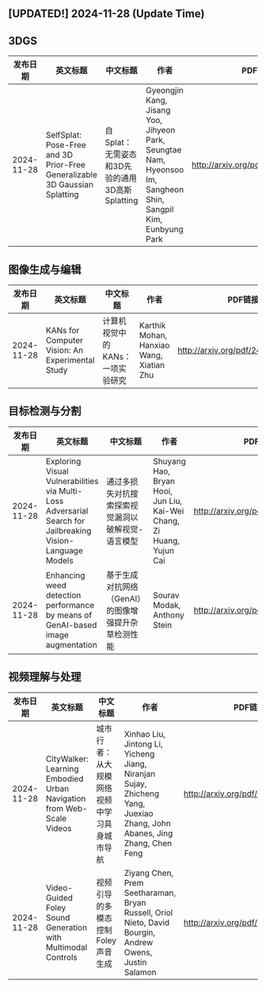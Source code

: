 ## [UPDATED!] **2024-11-28** (Update Time)


## 3DGS

|发布日期|英文标题|中文标题|作者|PDF链接|代码链接|
|---|---|---|---|---|---|
|2024-11-28|SelfSplat: Pose-Free and 3D Prior-Free Generalizable 3D Gaussian Splatting|自Splat：无需姿态和3D先验的通用3D高斯Splatting|Gyeongjin Kang, Jisang Yoo, Jihyeon Park, Seungtae Nam, Hyeonsoo Im, Sangheon Shin, Sangpil Kim, Eunbyung Park|<http://arxiv.org/pdf/2411.17190v3>|None|


## 图像生成与编辑

|发布日期|英文标题|中文标题|作者|PDF链接|代码链接|
|---|---|---|---|---|---|
|2024-11-28|KANs for Computer Vision: An Experimental Study|计算机视觉中的KANs：一项实验研究|Karthik Mohan, Hanxiao Wang, Xiatian Zhu|<http://arxiv.org/pdf/2411.18224v2>|None|


## 目标检测与分割

|发布日期|英文标题|中文标题|作者|PDF链接|代码链接|
|---|---|---|---|---|---|
|2024-11-28|Exploring Visual Vulnerabilities via Multi-Loss Adversarial Search for Jailbreaking Vision-Language Models|通过多损失对抗搜索探索视觉漏洞以破解视觉-语言模型|Shuyang Hao, Bryan Hooi, Jun Liu, Kai-Wei Chang, Zi Huang, Yujun Cai|<http://arxiv.org/pdf/2411.18000v2>|None|
|2024-11-28|Enhancing weed detection performance by means of GenAI-based image augmentation|基于生成对抗网络（GenAI）的图像增强提升杂草检测性能|Sourav Modak, Anthony Stein|<http://arxiv.org/pdf/2411.18513v2>|None|


## 视频理解与处理

|发布日期|英文标题|中文标题|作者|PDF链接|代码链接|
|---|---|---|---|---|---|
|2024-11-28|CityWalker: Learning Embodied Urban Navigation from Web-Scale Videos|城市行者：从大规模网络视频中学习具身城市导航|Xinhao Liu, Jintong Li, Yicheng Jiang, Niranjan Sujay, Zhicheng Yang, Juexiao Zhang, John Abanes, Jing Zhang, Chen Feng|<http://arxiv.org/pdf/2411.17820v2>|None|
|2024-11-28|Video-Guided Foley Sound Generation with Multimodal Controls|视频引导的多模态控制 Foley 声音生成|Ziyang Chen, Prem Seetharaman, Bryan Russell, Oriol Nieto, David Bourgin, Andrew Owens, Justin Salamon|<http://arxiv.org/pdf/2411.17698v2>|None|

